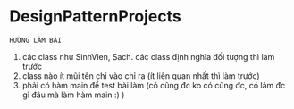 # DesignPatternProjects
	HƯỚNG LÀM BÀI
1. các class như SinhVien, Sach. các class định nghĩa đối tượng thì làm trước
2. class nào ít mũi tên chỉ vào chỉ ra (ít liên quan nhất thì làm trước)
3. phải có hàm main để test bài làm (có cũng đc ko có cũng đc, có làm đc gì đâu mà làm hàm main :) )
